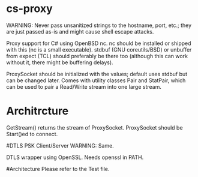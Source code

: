 # cs-proxy
WARNING: Never pass unsanitized strings to the hostname, port, etc.; they are just passed as-is and might cause shell escape attacks.

Proxy support for C# using OpenBSD nc. nc should be installed or shipped with this (nc is a small executable). stdbuf (GNU coreutils/BSD) or unbuffer from expect (TCL) should preferably be there too (although this can work without it, there might be buffering delays).

ProxySocket should be initialized with the values; default uses stdbuf but can be changed later. Comes with utility classes Pair and StatPair, which can be used to pair a Read/Write stream into one large stream.

# Architrcture
GetStream() returns the stream of ProxySocket. ProxySocket should be Start()ed to connect.


#DTLS PSK Client/Server
WARNING: Same.

DTLS wrapper using OpenSSL. Needs openssl in PATH.

#Architecture
Please refer to the Test file.

